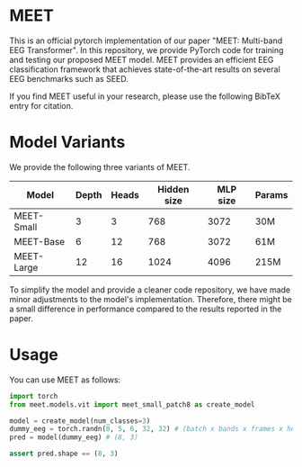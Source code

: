 # MEET

This is an official pytorch implementation of our paper "MEET: Multi-band EEG Transformer". In this repository, we provide PyTorch code for training and testing our proposed MEET model. MEET provides an efficient EEG classification framework that achieves state-of-the-art results on several EEG benchmarks such as SEED.

If you find MEET useful in your research, please use the following BibTeX entry for citation.



# Model Variants

We provide the following three variants of MEET.

| Model      | Depth | Heads | Hidden size | MLP size | Params |
| ---------- | ----- | ----- | ----------- | -------- | ------ |
| MEET-Small | 3     | 3     | 768         | 3072     | 30M    |
| MEET-Base  | 6     | 12    | 768         | 3072     | 61M    |
| MEET-Large | 12    | 16    | 1024        | 4096     | 215M   |

To simplify the model and provide a cleaner code repository, we have made minor adjustments to the model's implementation. Therefore, there might be a small difference in performance compared to the results reported in the paper.



# Usage

You can use MEET as follows:

```python
import torch
from meet.models.vit import meet_small_patch8 as create_model

model = create_model(num_classes=3)
dummy_eeg = torch.randn(8, 5, 6, 32, 32) # (batch x bands x frames x height x width)
pred = model(dummy_eeg) # (8, 3)

assert pred.shape == (8, 3)
```

